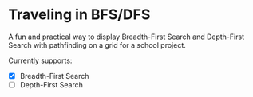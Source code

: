 # Traveling in BFS/DFS
A fun and practical way to display Breadth-First Search and Depth-First Search with pathfinding on a grid for a school project. 

Currently supports:

- [x] Breadth-First Search
- [ ] Depth-First Search
